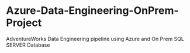 # Azure-Data-Engineering-OnPrem-Project
AdventureWorks Data Engineering pipeline using Azure and On Prem SQL SERVER Database

